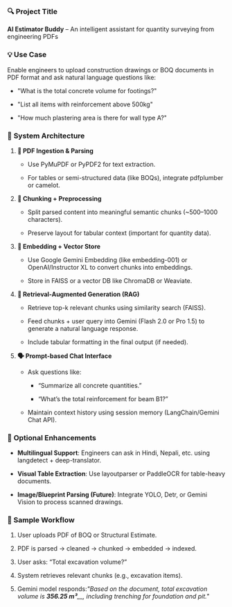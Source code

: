 ### 🔍 **Project Title**

**AI Estimator Buddy** – An intelligent assistant for quantity surveying from engineering PDFs

### 💡 **Use Case**

Enable engineers to upload construction drawings or BOQ documents in PDF format and ask natural language questions like:

*   "What is the total concrete volume for footings?"
    
*   "List all items with reinforcement above 500kg"
    
*   "How much plastering area is there for wall type A?"
    

### 🧱 **System Architecture**

1.  **📄 PDF Ingestion & Parsing**
    
    *   Use PyMuPDF or PyPDF2 for text extraction.
        
    *   For tables or semi-structured data (like BOQs), integrate pdfplumber or camelot.
        
2.  **🧩 Chunking + Preprocessing**
    
    *   Split parsed content into meaningful semantic chunks (~500–1000 characters).
        
    *   Preserve layout for tabular context (important for quantity data).
        
3.  **🔬 Embedding + Vector Store**
    
    *   Use Google Gemini Embedding (like embedding-001) or OpenAI/Instructor XL to convert chunks into embeddings.
        
    *   Store in FAISS or a vector DB like ChromaDB or Weaviate.
        
4.  **🧠 Retrieval-Augmented Generation (RAG)**
    
    *   Retrieve top-k relevant chunks using similarity search (FAISS).
        
    *   Feed chunks + user query into Gemini (Flash 2.0 or Pro 1.5) to generate a natural language response.
        
    *   Include tabular formatting in the final output (if needed).
        
5.  **🗣️ Prompt-based Chat Interface**
    
    *   Ask questions like:
        
        *   “Summarize all concrete quantities.”
            
        *   “What’s the total reinforcement for beam B1?”
            
    *   Maintain context history using session memory (LangChain/Gemini Chat API).
        

### 🔧 **Optional Enhancements**

*   **Multilingual Support**: Engineers can ask in Hindi, Nepali, etc. using langdetect + deep-translator.
    
*   **Visual Table Extraction**: Use layoutparser or PaddleOCR for table-heavy documents.
    
*   **Image/Blueprint Parsing (Future)**: Integrate YOLO, Detr, or Gemini Vision to process scanned drawings.
    

### 💬 Sample Workflow

1.  User uploads PDF of BOQ or Structural Estimate.
    
2.  PDF is parsed → cleaned → chunked → embedded → indexed.
    
3.  User asks: “Total excavation volume?”
    
4.  System retrieves relevant chunks (e.g., excavation items).
    
5.  Gemini model responds:_"Based on the document, total excavation volume is_ _**356.25 m³**__, including trenching for foundation and pit."_
